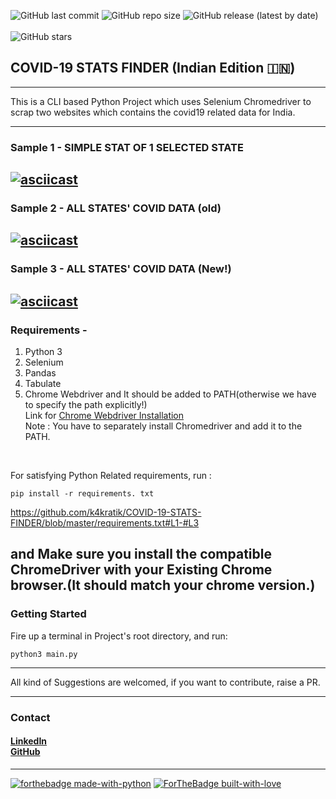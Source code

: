 ![GitHub last commit](https://img.shields.io/github/last-commit/k4kratik/covid19-tracker)
![GitHub repo size](https://img.shields.io/github/repo-size/k4kratik/covid19-tracker)
![GitHub release (latest by date)](https://img.shields.io/github/v/release/k4kratik/covid19-tracker)
<br>
<br>
![GitHub stars](https://img.shields.io/github/stars/k4kratik/covid19-tracker?style=social)

## COVID-19 STATS FINDER (Indian Edition 🇮🇳)
---
This is a CLI based Python Project which uses Selenium Chromedriver to scrap two websites which contains the covid19 related data for India.

---
### Sample 1 - SIMPLE STAT OF 1 SELECTED STATE
[![asciicast](https://asciinema.org/a/345465.svg)](https://asciinema.org/a/345465)
---
### Sample 2 - ALL STATES' COVID DATA (old)
[![asciicast](https://asciinema.org/a/345467.svg)](https://asciinema.org/a/345467)
---
### Sample 3 - ALL STATES' COVID DATA (New!)
[![asciicast](https://asciinema.org/a/358045.svg)](https://asciinema.org/a/358045)
---
### Requirements - <br>
1. Python 3 <br>
2. Selenium <br>
3. Pandas <br>
4. Tabulate <br>
5. Chrome Webdriver and It should be added to PATH(otherwise we have to specify the path explicitly!) <br>
Link for <a href="https://chromedriver.chromium.org/downloads">Chrome Webdriver Installation</a> <br>
Note : You have to separately install Chromedriver and add it to the PATH.
<br>

For satisfying Python Related requirements, run :
<br>
```
pip install -r requirements. txt 
```
https://github.com/k4kratik/COVID-19-STATS-FINDER/blob/master/requirements.txt#L1-#L3

and Make sure you install the compatible ChromeDriver with your Existing Chrome browser.(It should match your chrome version.)
---
### Getting Started 
Fire up a terminal in Project's root directory, and run: 
```
python3 main.py 
```
---

All kind of Suggestions are welcomed, if you want to contribute, raise a PR.

---
### Contact
#### <a href="https://www.linkedin.com/in/k4kratik/">LinkedIn</a> <br> <a href="https://github.com/k4kratik">GitHub </a>
---
[![forthebadge made-with-python](http://ForTheBadge.com/images/badges/made-with-python.svg)](https://www.python.org/) 
[![ForTheBadge built-with-love](http://ForTheBadge.com/images/badges/built-with-love.svg)](https://GitHub.com/Naereen/)
